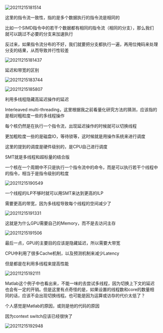 ![20211215181514](https://picsheep.oss-cn-beijing.aliyuncs.com/pic/20211215181514.png)

这里的指令流一致性，指的是多个数据执行的指令流是相同的

比如一个SIMD指令中的若干个数据都有相同的指令流（相同的分支），那么我们就可以跳过不必要的分支来加速执行

反过来，如果指令流分布的不好，我们就要把分支都执行一遍，再用位掩码来处理分支的结果，从而导致并行性较差

![20211215181437](https://picsheep.oss-cn-beijing.aliyuncs.com/pic/20211215181437.png)

延迟和带宽的区别

![20211215183744](https://picsheep.oss-cn-beijing.aliyuncs.com/pic/20211215183744.png)

![20211215185807](https://picsheep.oss-cn-beijing.aliyuncs.com/pic/20211215185807.png)

利用多线程隐藏高延迟操作的延迟

Interleaved multi-threading，这里根据我之前看量化研究方法的猜测，应该指的是相对粗粒度一些的多线程操作

每个核仍然是在执行一个指令流，出现延迟操作的时候就可以切换线程

更加粗粒度一些的是磁盘IO，等待锁等，这时候就是用操作系统来进行调度

这里的提到的调度是硬件级别的，是CPU自己进行调度

SMT就是多线程和超标量的结合版

一个核在一个周期中不只是执行一个指令流中的命令，而是可以执行若干个线程中的指令，相当于是指令级别的粒度

![20211215190549](https://picsheep.oss-cn-beijing.aliyuncs.com/pic/20211215190549.png)

一个线程的ILP不够时就可以用SMT来达到更高的ILP

需要更高的带宽，因为多线程导致每个线程的空间减少了

![20211215191331](https://picsheep.oss-cn-beijing.aliyuncs.com/pic/20211215191331.png)

这就是为什么GPU需要自己的Memory，而不是去访问主存

![20211215191506](https://picsheep.oss-cn-beijing.aliyuncs.com/pic/20211215191506.png)

最后一点，GPU的主要目的应该是隐藏延迟，所以需要大带宽

CPU中利用了很多Cache机制，以及预测机制来减少Latency

但是都是在利用多线程来提高性能

![20211215192111](https://picsheep.oss-cn-beijing.aliyuncs.com/pic/20211215192111.png)

Matlab这个例子中也看出来，不能一味的去尝试多线程，因为切换上下文的延迟也会有一定的开销。但是这里有点奇怪的是，如果设置的线程数和core的数量相同的话，应该不会出现切换线程。也可能是因为运算或访存的代价太低了？

个人感觉是Matlab的原因，或则是他的代码的原因

因为context switch应该已经很快了

![20211215192948](https://picsheep.oss-cn-beijing.aliyuncs.com/pic/20211215192948.png)